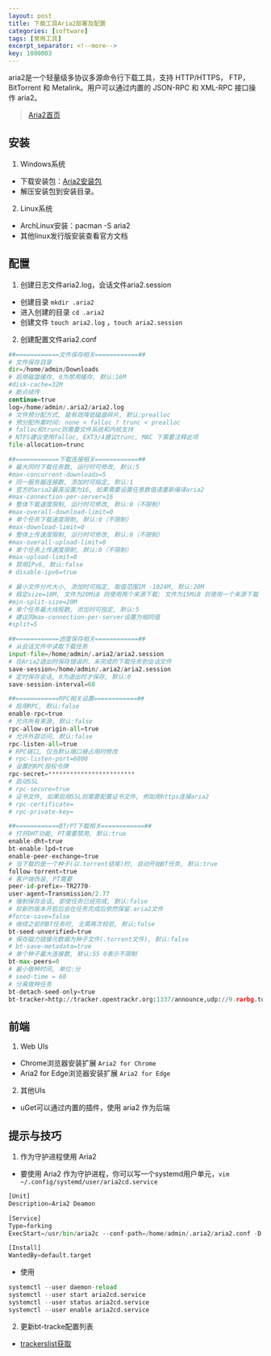 ```yaml
---
layout: post
title: 下载工具Aria2部署及配置
categories: [software]
tags: [常用工具]
excerpt_separator: <!--more-->
key: 1000003
---
```


aria2是一个轻量级多协议多源命令行下载工具，支持 HTTP/HTTPS， FTP，BitTorrent 和 Metalink。用户可以通过内置的 JSON-RPC 和 XML-RPC 接口操作 aria2。
> [Aria2首页](https://aria2.github.io/)

<!--more-->

## 安装
1. Windows系统  
- 下载安装包：[Aria2安装包](https://github.com/aria2/aria2/releases)  
- 解压安装包到安装目录。
2. Linux系统  
- ArchLinux安装：pacman -S aria2
- 其他linux发行版安装查看官方文档

## 配置
1. 创建日志文件aria2.log，会话文件aria2.session
- 创建目录 `mkdir .aria2`
- 进入创建的目录 `cd .aria2`
-  创建文件 `touch aria2.log` ，`touch aria2.session`
2. 创建配置文件aria2.conf  
```python
##============文件保存相关============##
# 文件保存目录
dir=/home/admin/Downloads
# 启用磁盘缓存, 0为禁用缓存, 默认:16M
#disk-cache=32M
# 断点续传
continue=true
log=/home/admin/.aria2/aria2.log
# 文件预分配方式, 能有效降低磁盘碎片, 默认:prealloc
# 预分配所需时间: none < falloc ? trunc < prealloc
# falloc和trunc则需要文件系统和内核支持
# NTFS建议使用falloc, EXT3/4建议trunc, MAC 下需要注释此项
file-allocation=trunc

##============下载连接相关============##
# 最大同时下载任务数, 运行时可修改, 默认:5
#max-concurrent-downloads=5
# 同一服务器连接数, 添加时可指定, 默认:1
# 官方的aria2最高设置为16, 如果需要设置任意数值请重新编译aria2
#max-connection-per-server=16
# 整体下载速度限制, 运行时可修改, 默认:0（不限制）
#max-overall-download-limit=0
# 单个任务下载速度限制, 默认:0（不限制）
#max-download-limit=0
# 整体上传速度限制, 运行时可修改, 默认:0（不限制）
#max-overall-upload-limit=0
# 单个任务上传速度限制, 默认:0（不限制）
#max-upload-limit=0
# 禁用IPv6, 默认:false
# disable-ipv6=true

# 最小文件分片大小, 添加时可指定, 取值范围1M -1024M, 默认:20M
# 假定size=10M, 文件为20MiB 则使用两个来源下载; 文件为15MiB 则使用一个来源下载
#min-split-size=20M
# 单个任务最大线程数, 添加时可指定, 默认:5
# 建议同max-connection-per-server设置为相同值
#split=5

##============进度保存相关============##
# 从会话文件中读取下载任务
input-file=/home/admin/.aria2/aria2.session
# 在Aria2退出时保存错误的、未完成的下载任务到会话文件
save-session=/home/admin/.aria2/aria2.session
# 定时保存会话, 0为退出时才保存, 默认:0
save-session-interval=60

##============RPC相关设置============##
# 启用RPC, 默认:false
enable-rpc=true
# 允许所有来源, 默认:false
rpc-allow-origin-all=true
# 允许外部访问, 默认:false
rpc-listen-all=true
# RPC端口, 仅当默认端口被占用时修改
# rpc-listen-port=6800
# 设置的RPC授权令牌
rpc-secret=************************
# 启动SSL
# rpc-secure=true
# 证书文件, 如果启用SSL则需要配置证书文件, 例如用https连接aria2
# rpc-certificate=
# rpc-private-key=

##============BT/PT下载相关============##
# 打开DHT功能, PT需要禁用, 默认:true
enable-dht=true
bt-enable-lpd=true
enable-peer-exchange=true
# 当下载的是一个种子(以.torrent结尾)时, 自动开始BT任务, 默认:true
follow-torrent=true
# 客户端伪装, PT需要
peer-id-prefix=-TR2770-
user-agent=Transmission/2.77
# 强制保存会话, 即使任务已经完成, 默认:false
# 较新的版本开启后会在任务完成后依然保留.aria2文件
#force-save=false
# 继续之前的BT任务时, 无需再次校验, 默认:false
bt-seed-unverified=true
# 保存磁力链接元数据为种子文件(.torrent文件), 默认:false
# bt-save-metadata=true
# 单个种子最大连接数, 默认:55 0表示不限制
bt-max-peers=0
# 最小做种时间, 单位:分
# seed-time = 60
# 分离做种任务
bt-detach-seed-only=true
bt-tracker=http://tracker.opentrackr.org:1337/announce,udp://9.rarbg.to:2710/announce,udp://9.rarbg.me:2710/announce,udp://3rt.tace.ru:60889/announce,http://5rt.tace.ru:60889/announce,udp://tracker.internetwarriors.net:1337/announce,udp://tracker.cyberia.is:6969/announce,udp://exodus.desync.com:6969/announce,udp://explodie.org:6969/announce,udp://tracker3.itzmx.com:6961/announce,http://tracker1.itzmx.com:8080/announce,udp://www.torrent.eu.org:451/announce,udp://tracker.torrent.eu.org:451/announce,udp://open.stealth.si:80/announce,udp://tracker.ds.is:6969/announce,udp://retracker.lanta-net.ru:2710/announce,udp://tracker.tiny-vps.com:6969/announce,http://open.acgnxtracker.com:80/announce,udp://tracker.zerobytes.xyz:1337/announce,udp://tracker.moeking.me:6969/announc
```

## 前端
1. Web UIs
- Chrome浏览器安装扩展 `Aria2 for Chrome`
- Aria2 for Edge浏览器安装扩展 `Aria2 for Edge`
2. 其他UIs
- uGet可以通过内置的插件，使用 aria2 作为后端

## 提示与技巧
1. 作为守护进程使用 Aria2  
- 要使用 Aria2 作为守护进程，你可以写一个systemd用户单元，`vim ~/.config/systemd/user/aria2cd.service`
```python
[Unit]
Description=Aria2 Deamon

[Service]
Type=forking
ExecStart=/usr/bin/aria2c --conf-path=/home/admin/.aria2/aria2.conf -D

[Install]
WantedBy=default.target
```
- 使用
```python
systemctl --user daemon-reload
systemctl --user start aria2cd.service
systemctl --user status aria2cd.service
systemctl --user enable aria2cd.service
```

2. 更新bt-tracke配置列表  
- [trackerslist获取](https://ngosang.github.io/trackerslist/)